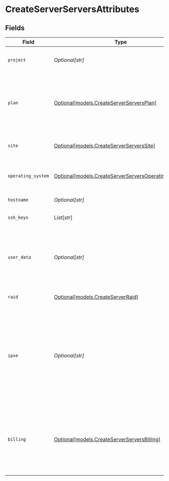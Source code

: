 # CreateServerServersAttributes


## Fields

| Field                                                                                                                                           | Type                                                                                                                                            | Required                                                                                                                                        | Description                                                                                                                                     |
| ----------------------------------------------------------------------------------------------------------------------------------------------- | ----------------------------------------------------------------------------------------------------------------------------------------------- | ----------------------------------------------------------------------------------------------------------------------------------------------- | ----------------------------------------------------------------------------------------------------------------------------------------------- |
| `project`                                                                                                                                       | *Optional[str]*                                                                                                                                 | :heavy_minus_sign:                                                                                                                              | The project (ID or Slug) to deploy the server                                                                                                   |
| `plan`                                                                                                                                          | [Optional[models.CreateServerServersPlan]](../models/createserverserversplan.md)                                                                | :heavy_minus_sign:                                                                                                                              | The plan slug to choose server from, defining the specs the server will have                                                                    |
| `site`                                                                                                                                          | [Optional[models.CreateServerServersSite]](../models/createserverserverssite.md)                                                                | :heavy_minus_sign:                                                                                                                              | The site slug to deploy the server                                                                                                              |
| `operating_system`                                                                                                                              | [Optional[models.CreateServerServersOperatingSystem]](../models/createserverserversoperatingsystem.md)                                          | :heavy_minus_sign:                                                                                                                              | The operating system slug for the new server                                                                                                    |
| `hostname`                                                                                                                                      | *Optional[str]*                                                                                                                                 | :heavy_minus_sign:                                                                                                                              | The server hostname                                                                                                                             |
| `ssh_keys`                                                                                                                                      | List[*str*]                                                                                                                                     | :heavy_minus_sign:                                                                                                                              | SSH Keys to set on the server                                                                                                                   |
| `user_data`                                                                                                                                     | *Optional[str]*                                                                                                                                 | :heavy_minus_sign:                                                                                                                              | User data ID to set on the server. This is a custom script that will run after the deploy                                                       |
| `raid`                                                                                                                                          | [Optional[models.CreateServerRaid]](../models/createserverraid.md)                                                                              | :heavy_minus_sign:                                                                                                                              | RAID mode for the server                                                                                                                        |
| `ipxe`                                                                                                                                          | *Optional[str]*                                                                                                                                 | :heavy_minus_sign:                                                                                                                              | URL where iPXE script is stored on, OR the iPXE script encoded in base64. This attribute is required when iPXE is selected as operating system. |
| `billing`                                                                                                                                       | [Optional[models.CreateServerServersBilling]](../models/createserverserversbilling.md)                                                          | :heavy_minus_sign:                                                                                                                              | The server billing type. Accepts `hourly` and `monthly` for on demand projects and `yearly` for reserved projects.                              |